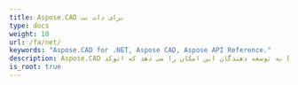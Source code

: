 ```yaml
---
title: Aspose.CAD برای دات نت
type: docs
weight: 10
url: /fa/net/
keywords: "Aspose.CAD for .NET, Aspose CAD, Aspose API Reference."
description: Aspose.CAD به توسعه دهندگان این امکان را می دهد که اتوکد DWG، DXF، DWT و سایر فرمت های فایل CAD و BIM مانند DGN، DWF، PLT، CF2، OBJ، HPGL، IGS را باز، بخوانند و پردازش کنند.
is_root: true
---
```

